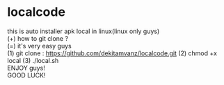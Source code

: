 # localcode
this is auto installer apk local in linux(linux only guys)
<br>
(+) how to git clone ?
<br>
(=) it's very easy guys
<br>
(1) git clone : https://github.com/dekitamvanz/localcode.git
(2) chmod +x local
(3) ./local.sh
<br>
ENJOY guys!
<br>
GOOD LUCK!

